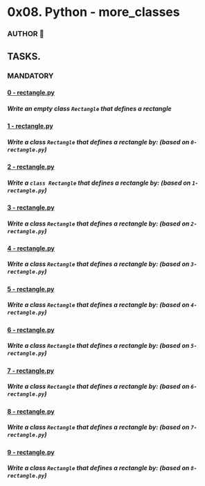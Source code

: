 # 0x08. Python - more_classes

### AUTHOR :open_book:

## TASKS.

### MANDATORY
#### [0 - rectangle.py]()
#####	Write an empty class `Rectangle` that defines a rectangle

#### [1 - rectangle.py]()
#####	Write a class `Rectangle` that defines a rectangle by: (based on `0-rectangle.py`)

#### [2 - rectangle.py]()
#####	Write a `class Rectangle` that defines a rectangle by: (based on `1-rectangle.py`)

#### [3 - rectangle.py]()
#####	Write a class `Rectangle` that defines a rectangle by: (based on `2-rectangle.py`)

#### [4 - rectangle.py]()
#####	Write a class `Rectangle` that defines a rectangle by: (based on `3-rectangle.py`)	

#### [5 - rectangle.py]()
#####	Write a class `Rectangle` that defines a rectangle by: (based on `4-rectangle.py`)

#### [6 - rectangle.py]()
#####	Write a class `Rectangle` that defines a rectangle by: (based on `5-rectangle.py`)

#### [7 - rectangle.py]()
#####	Write a class `Rectangle` that defines a rectangle by: (based on `6-rectangle.py`)

#### [8 - rectangle.py]()
#####	Write a class `Rectangle` that defines a rectangle by: (based on `7-rectangle.py`)	

#### [9 - rectangle.py]()
#####	Write a class `Rectangle` that defines a rectangle by: (based on `8-rectangle.py`)

#### []()
#####		
